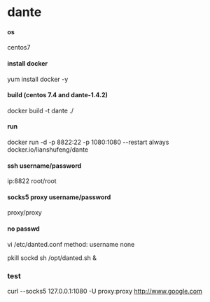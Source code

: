 # dante

#### os
centos7

#### install docker
yum install docker -y

#### build (centos 7.4 and dante-1.4.2)
docker build -t dante  ./ 

#### run
docker run -d -p 8822:22 -p 1080:1080 --restart always  docker.io/lianshufeng/dante

#### ssh username/password
ip:8822 root/root

#### socks5 proxy username/password
proxy/proxy

#### no passwd
vi /etc/danted.conf
method: username none

pkill sockd
sh /opt/danted.sh &


### test
curl --socks5 127.0.0.1:1080 -U proxy:proxy http://www.google.com

